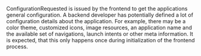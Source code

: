 ConfigurationRequested is issued by the frontend to get the applications general configuration.
A backend developer has potentially defined a lot of configuration details about the application.
For example, there may be a color theme, customized icons, image resources, an application name and the available set of navigations, launch intents or other meta information.
It is expected, that this only happens once during initialization of the frontend process.